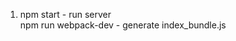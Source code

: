<ol>
    <li>npm start - run server</li>
    <lo>npm run webpack-dev - generate index_bundle.js</li>
</ol>
